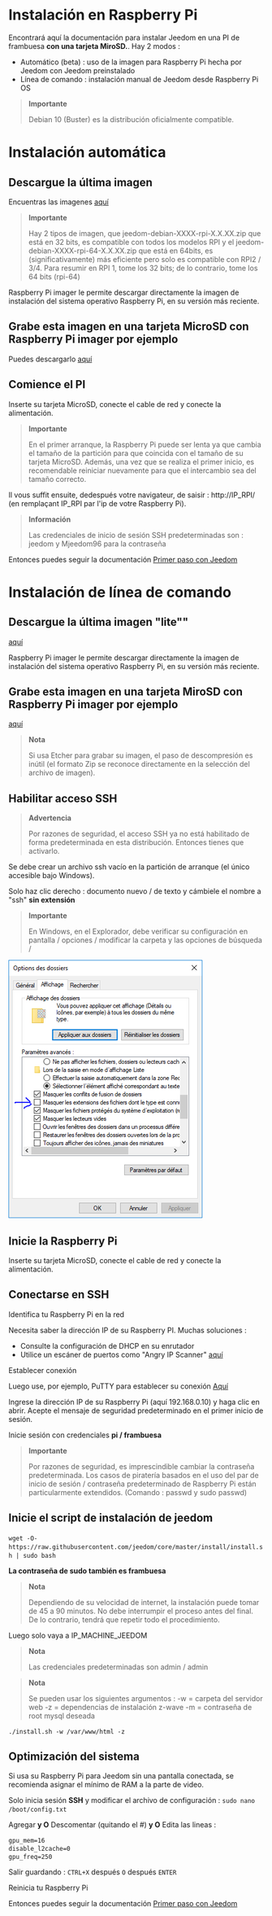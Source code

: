 # Instalación en Raspberry Pi

Encontrará aquí la documentación para instalar Jeedom en una PI de frambuesa **con una tarjeta MiroSD.**. Hay 2 modos :

- Automático (beta) : uso de la imagen para Raspberry Pi hecha por Jeedom con Jeedom preinstalado
- Línea de comando : instalación manual de Jeedom desde Raspberry Pi OS

> **Importante**
>
> Debian 10 (Buster) es la distribución oficialmente compatible.

# Instalación automática

## Descargue la última imagen

Encuentras las imagenes [aquí](https://images.jeedom.com/rpi/)

> **Importante**
>
>Hay 2 tipos de imagen, que jeedom-debian-XXXX-rpi-X.X.XX.zip que está en 32 bits, es compatible con todos los modelos RPI y el jeedom-debian-XXXX-rpi-64-X.X.XX.zip que está en 64bits, es (significativamente) más eficiente pero solo es compatible con RPI2 / 3/4. Para resumir en RPI 1, tome los 32 bits; de lo contrario, tome los 64 bits (rpi-64)

Raspberry Pi imager le permite descargar directamente la imagen de instalación del sistema operativo Raspberry Pi, en su versión más reciente.

## Grabe esta imagen en una tarjeta MicroSD con Raspberry Pi imager por ejemplo

Puedes descargarlo [aquí](https://www.raspberrypi.org/downloads/)

## Comience el PI

Inserte su tarjeta MicroSD, conecte el cable de red y conecte la alimentación.

> **Importante**
>
> En el primer arranque, la Raspberry Pi puede ser lenta ya que cambia el tamaño de la partición para que coincida con el tamaño de su tarjeta MicroSD. Además, una vez que se realiza el primer inicio, es recomendable reiniciar nuevamente para que el intercambio sea del tamaño correcto.

Il vous suffit ensuite, dedespués votre navigateur, de saisir : http://IP_RPI/ (en remplaçant IP_RPI par l'ip de votre Raspberry Pi).

> **Información**
>
> Las credenciales de inicio de sesión SSH predeterminadas son : jeedom y Mjeedom96 para la contraseña 

Entonces puedes seguir la documentación [Primer paso con Jeedom](https://doc.jeedom.com/es_ES/premiers-pas/index)

# Instalación de línea de comando

## Descargue la última imagen "lite""

[aquí](https://downloads.raspberrypi.org/raspbian_lite_latest)

Raspberry Pi imager le permite descargar directamente la imagen de instalación del sistema operativo Raspberry Pi, en su versión más reciente.

## Grabe esta imagen en una tarjeta MiroSD con Raspberry Pi imager por ejemplo

[aquí](https://www.raspberrypi.org/downloads/)

> **Nota**
>
> Si usa Etcher para grabar su imagen, el paso de descompresión es inútil (el formato Zip se reconoce directamente en la selección del archivo de imagen).

## Habilitar acceso SSH

> **Advertencia**
>
> Por razones de seguridad, el acceso SSH ya no está habilitado de forma predeterminada en esta distribución. Entonces tienes que activarlo.

Se debe crear un archivo ssh vacío en la partición de arranque (el único accesible bajo Windows).

Solo haz clic derecho : documento nuevo / de texto y cámbiele el nombre a "ssh" **sin extensión**

> **Importante**
>
> En Windows, en el Explorador, debe verificar su configuración en pantalla / opciones / modificar la carpeta y las opciones de búsqueda /

![ExtensionFichier](images/ExtensionFichier.PNG)

## Inicie la Raspberry Pi

Inserte su tarjeta MicroSD, conecte el cable de red y conecte la alimentación.

## Conectarse en SSH

Identifica tu Raspberry Pi en la red

Necesita saber la dirección IP de su Raspberry PI. Muchas soluciones :

-   Consulte la configuración de DHCP en su enrutador
-   Utilice un escáner de puertos como "Angry IP Scanner" [aquí](http://angryip.org/download/#windows)

Establecer conexión

Luego use, por ejemplo, PuTTY para establecer su conexión [Aquí](http://www.putty.org/)

Ingrese la dirección IP de su Raspberry Pi (aquí 192.168.0.10) y haga clic en abrir. Acepte el mensaje de seguridad predeterminado en el primer inicio de sesión.

Inicie sesión con credenciales **pi / frambuesa**

> **Importante**
>
> Por razones de seguridad, es imprescindible cambiar la contraseña predeterminada. Los casos de piratería basados en el uso del par de inicio de sesión / contraseña predeterminado de Raspberry Pi están particularmente extendidos. (Comando : passwd y sudo passwd)

## Inicie el script de instalación de jeedom

``wget -O- https://raw.githubusercontent.com/jeedom/core/master/install/install.sh | sudo bash``

**La contraseña de sudo también es frambuesa**

> **Nota**
>
> Dependiendo de su velocidad de internet, la instalación puede tomar de 45 a 90 minutos. No debe interrumpir el proceso antes del final. De lo contrario, tendrá que repetir todo el procedimiento.

Luego solo vaya a IP\_MACHINE\_JEEDOM

> **Nota**
>
> Las credenciales predeterminadas son admin / admin

> **Nota**
>
> Se pueden usar los siguientes argumentos : -w = carpeta del servidor web -z = dependencias de instalación z-wave -m = contraseña de root mysql deseada

````
./install.sh -w /var/www/html -z
````

## Optimización del sistema

Si usa su Raspberry Pi para Jeedom sin una pantalla conectada, se recomienda asignar el mínimo de RAM a la parte de video.

Solo inicia sesión **SSH** y modificar el archivo de configuración : ``sudo nano /boot/config.txt``

Agregar **y O** Descomentar (quitando el #) **y O** Edita las lineas :

````
gpu_mem=16
disable_l2cache=0
gpu_freq=250
````

Salir guardando : ``CTRL+X`` después ``O`` después ``ENTER``

Reinicia tu Raspberry Pi

Entonces puedes seguir la documentación [Primer paso con Jeedom](https://doc.jeedom.com/es_ES/premiers-pas/index)
